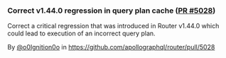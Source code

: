 ### Correct v1.44.0 regression in query plan cache ([PR #5028](https://github.com/apollographql/router/pull/5028))

Correct a critical regression that was introduced in Router v1.44.0 which could lead to execution of an incorrect query plan.

By [@o0Ignition0o](https://github.com/o0Ignition0o) in https://github.com/apollographql/router/pull/5028
